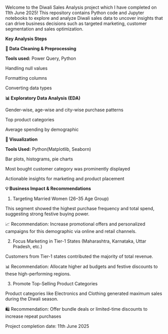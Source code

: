 Welcome to the Diwali Sales Analysis project which I have completed on 11th June 2025! This repository contains Python code and Jupyter notebooks to explore and analyze Diwali sales data to uncover insights that can drive business decisions such as targeted marketing, customer segmentation and sales optimization.

****Key Analysis Steps****

**🧹 Data Cleaning & Preprocessing**

**Tools used:** Power Query, Python

Handling null values

Formatting columns

Converting data types

**📊 Exploratory Data Analysis (EDA)**

Gender-wise, age-wise and city-wise purchase patterns

Top product categories

Average spending by demographic

**🎨 Visualization**

**Tools Used:** Python(Matplotlib, Seaborn)

Bar plots, histograms, pie charts

Most bought customer category was prominently displayed

Actionable insights for marketing and product placement

**💡 Business Impact & Recommendations**

1. Targeting Married Women (26–35 Age Group)

This segment showed the highest purchase frequency and total spend, suggesting strong festive buying power.

📈 Recommendation: Increase promotional offers and personalized campaigns for this demographic via online and retail channels.

2. Focus Marketing in Tier-1 States (Maharashtra, Karnataka, Uttar Pradesh, etc.)

Customers from Tier-1 states contributed the majority of total revenue.

📊 Recommendation: Allocate higher ad budgets and festive discounts to these high-performing regions.

3. Promote Top-Selling Product Categories

Product categories like Electronics and Clothing generated maximum sales during the Diwali season.

🛍️ Recommendation: Offer bundle deals or limited-time discounts to increase repeat purchases


Project completion date: 11th June 2025
